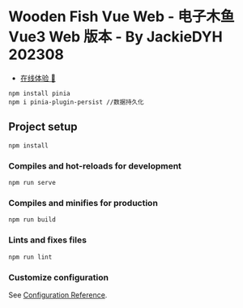 # Wooden Fish Vue Web - 电子木鱼 Vue3 Web 版本 - By JackieDYH 202308

- [在线体验 👀](https://jackiedyh.github.io/Wooden-Fish-Vue-Web/)

```
npm install pinia
npm i pinia-plugin-persist //数据持久化
```

## Project setup

```
npm install
```

### Compiles and hot-reloads for development

```
npm run serve
```

### Compiles and minifies for production

```
npm run build
```

### Lints and fixes files

```
npm run lint
```

### Customize configuration

See [Configuration Reference](https://cli.vuejs.org/config/).
